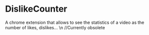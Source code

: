 # DislikeCounter
 A chrome extension that allows to see the statistics of a video as the number of likes, dislikes... \n
 //Currently obsolete

